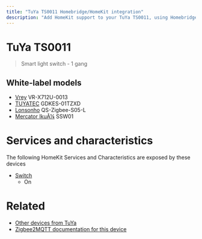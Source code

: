 ```yaml
---
title: "TuYa TS0011 Homebridge/HomeKit integration"
description: "Add HomeKit support to your TuYa TS0011, using Homebridge, Zigbee2MQTT and homebridge-z2m."
---
```

<!---
This file has been GENERATED using src/docgen/docgen.ts
DO NOT EDIT THIS FILE MANUALLY!
-->
# TuYa TS0011
> Smart light switch - 1 gang


## White-label models
* [Vrey](../index.md#vrey) VR-X712U-0013
* [TUYATEC](../index.md#tuyatec) GDKES-01TZXD
* [Lonsonho](../index.md#lonsonho) QS-Zigbee-S05-L
* [Mercator IkuÃ¼](../index.md#mercator_ikua¼) SSW01

# Services and characteristics
The following HomeKit Services and Characteristics are exposed by
these devices

* [Switch](../../switch.md)
  * On


# Related
* [Other devices from TuYa](../index.md#tuya)
* [Zigbee2MQTT documentation for this device](https://www.zigbee2mqtt.io/devices/TS0011.html)